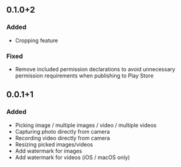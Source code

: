 ## 0.1.0+2

### Added

- Cropping feature

### Fixed

- Remove included permission declarations to avoid unnecessary permission requirements when publishing to Play Store

## 0.0.1+1

### Added

- Picking image / multiple images / video / multiple videos
- Capturing photo directly from camera
- Recording video directly from camera
- Resizing picked images/videos
- Add watermark for images
- Add watermark for videos (iOS / macOS only)
